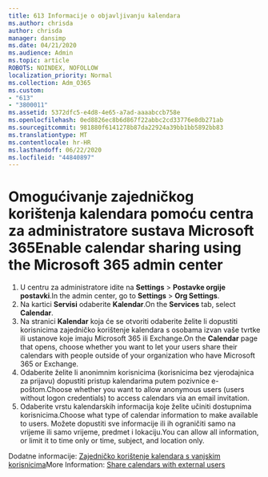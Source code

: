 ```yaml
---
title: 613 Informacije o objavljivanju kalendara
ms.author: chrisda
author: chrisda
manager: dansimp
ms.date: 04/21/2020
ms.audience: Admin
ms.topic: article
ROBOTS: NOINDEX, NOFOLLOW
localization_priority: Normal
ms.collection: Adm_O365
ms.custom:
- "613"
- "3800011"
ms.assetid: 5372dfc5-e4d8-4e65-a7ad-aaaabccb758e
ms.openlocfilehash: 0ed8826ec8b6d867f22abbc2cd33776e8db271ab
ms.sourcegitcommit: 981880f6141278b87da22924a39bb1bb5892bb83
ms.translationtype: MT
ms.contentlocale: hr-HR
ms.lasthandoff: 06/22/2020
ms.locfileid: "44840897"
---
```

# <a name="enable-calendar-sharing-using-the-microsoft-365-admin-center"></a><span data-ttu-id="d4455-102">Omogućivanje zajedničkog korištenja kalendara pomoću centra za administratore sustava Microsoft 365</span><span class="sxs-lookup"><span data-stu-id="d4455-102">Enable calendar sharing using the Microsoft 365 admin center</span></span>

1. <span data-ttu-id="d4455-103">U centru za administratore idite na **Settings**   >   **Postavke orgije postavki**.</span><span class="sxs-lookup"><span data-stu-id="d4455-103">In the admin center, go to  **Settings**  >  **Org Settings**.</span></span>
2. <span data-ttu-id="d4455-104">Na kartici **Servisi** odaberite **Kalendar**.</span><span class="sxs-lookup"><span data-stu-id="d4455-104">On the  **Services**  tab, select  **Calendar**.</span></span>
3. <span data-ttu-id="d4455-105">Na stranici **Kalendar** koja će se otvoriti odaberite želite li dopustiti korisnicima zajedničko korištenje kalendara s osobama izvan vaše tvrtke ili ustanove koje imaju Microsoft 365 ili Exchange.</span><span class="sxs-lookup"><span data-stu-id="d4455-105">On the  **Calendar**  page that opens, choose whether you want to let your users share their calendars with people outside of your organization who have Microsoft 365 or Exchange.</span></span>
4. <span data-ttu-id="d4455-106">Odaberite želite li anonimnim korisnicima (korisnicima bez vjerodajnica za prijavu) dopustiti pristup kalendarima putem pozivnice e-poštom.</span><span class="sxs-lookup"><span data-stu-id="d4455-106">Choose whether you want to allow anonymous users (users without logon credentials) to access calendars via an email invitation.</span></span>
5. <span data-ttu-id="d4455-107">Odaberite vrstu kalendarskih informacija koje želite učiniti dostupnima korisnicima.</span><span class="sxs-lookup"><span data-stu-id="d4455-107">Choose what type of calendar information to make available to users.</span></span> <span data-ttu-id="d4455-108">Možete dopustiti sve informacije ili ih ograničiti samo na vrijeme ili samo vrijeme, predmet i lokaciju.</span><span class="sxs-lookup"><span data-stu-id="d4455-108">You can allow all information, or limit it to time only or time, subject, and location only.</span></span>

<span data-ttu-id="d4455-109">Dodatne informacije: [Zajedničko korištenje kalendara s vanjskim korisnicima](https://docs.microsoft.com/microsoft-365/admin/manage/share-calendars-with-external-users)</span><span class="sxs-lookup"><span data-stu-id="d4455-109">More Information: [Share calendars with external users](https://docs.microsoft.com/microsoft-365/admin/manage/share-calendars-with-external-users)</span></span>

